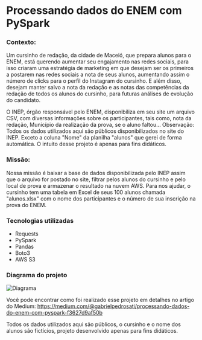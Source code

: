 # Processando dados do ENEM com PySpark

### Contexto:
Um cursinho de redação, da cidade de Maceió, que prepara alunos para o ENEM, está querendo aumentar seu engajamento nas redes sociais, para isso criaram uma estratégia de marketing em que desejam ser os primeiros a postarem nas redes sociais a nota de seus alunos, aumentando assim o número de clicks para o perfil do Instagram do cursinho. E além disso, desejam manter salvo a nota da redação e as notas das competências da redação de todos os alunos do cursinho, para futuras análises de evolução do candidato.

O INEP, órgão responsável pelo ENEM, disponibiliza em seu site um arquivo CSV, com diversas informações sobre os participantes, tais como, nota da redação, Município da realização da prova, se o aluno faltou…
Observação: Todos os dados utilizados aqui são públicos disponibilizados no site do INEP. Exceto a coluna "Nome" da planilha "alunos" que gerei de forma automática. O intuito desse projeto é apenas para fins didáticos.

### Missão:
Nossa missão é baixar a base de dados disponibilizada pelo INEP assim que o arquivo for postado no site, filtrar pelos alunos do cursinho e pelo local de prova e armazenar o resultado na nuvem AWS.
Para nos ajudar, o cursinho tem uma tabela em Excel de seus 100 alunos chamada "alunos.xlsx" com o nome dos participantes e o número de sua inscrição na prova do ENEM.

### Tecnologias utilizadas
- Requests
- PySpark
- Pandas
- Boto3
- AWS S3

### Diagrama do projeto
![Diagrama](https://i.imgur.com/NhL57Li.png)

Você pode encontrar como foi realizado esse projeto em detalhes no artigo do Medium: https://medium.com/@gabrielpedrosati/processando-dados-do-enem-com-pyspark-f3627d9af50b

Todos os dados utilizados aqui são públicos, o cursinho e o nome dos alunos são fictícios, projeto desenvolvido apenas para fins didáticos.
